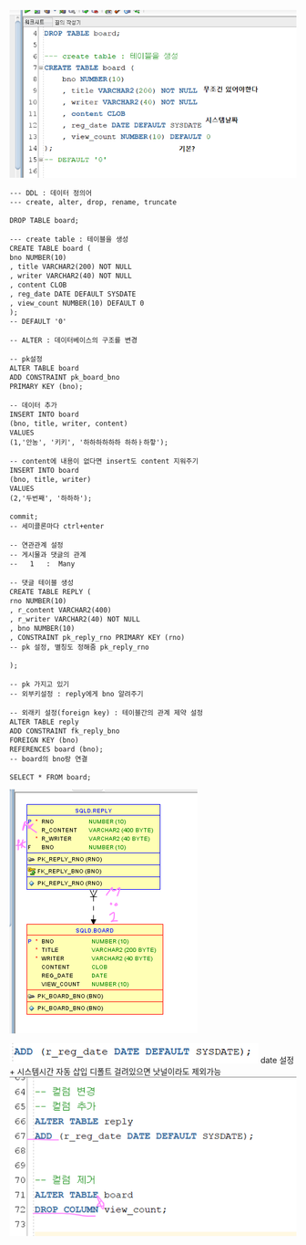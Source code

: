 ![img.png](img.png)

    --- DDL : 데이터 정의어
    --- create, alter, drop, rename, truncate
    
    DROP TABLE board;
    
    --- create table : 테이블을 생성
    CREATE TABLE board (
    bno NUMBER(10)
    , title VARCHAR2(200) NOT NULL
    , writer VARCHAR2(40) NOT NULL
    , content CLOB
    , reg_date DATE DEFAULT SYSDATE
    , view_count NUMBER(10) DEFAULT 0
    );
    -- DEFAULT '0'
    
    -- ALTER : 데이터베이스의 구조를 변경
    
    -- pk설정
    ALTER TABLE board
    ADD CONSTRAINT pk_board_bno
    PRIMARY KEY (bno);
    
    -- 데이터 추가
    INSERT INTO board
    (bno, title, writer, content)
    VALUES
    (1,'안농', '키키', '하하하하하하 하하ㅏ하핳');
    
    -- content에 내용이 없다면 insert도 content 지워주기
    INSERT INTO board
    (bno, title, writer)
    VALUES
    (2,'두번째', '하하하');
    
    commit;
    -- 세미콜론마다 ctrl+enter
    
    -- 연관관계 설정
    -- 게시물과 댓글의 관계
    --   1   :  Many
    
    -- 댓글 테이블 생성
    CREATE TABLE REPLY (
    rno NUMBER(10)
    , r_content VARCHAR2(400)
    , r_writer VARCHAR2(40) NOT NULL
    , bno NUMBER(10)
    , CONSTRAINT pk_reply_rno PRIMARY KEY (rno)
    -- pk 설정, 별칭도 정해줌 pk_reply_rno
    
    );
    
    -- pk 가지고 있기
    -- 외부키설정 : reply에게 bno 알려주기
    
    -- 외래키 설정(foreign key) : 테이블간의 관계 제약 설정
    ALTER TABLE reply
    ADD CONSTRAINT fk_reply_bno
    FOREIGN KEY (bno)
    REFERENCES board (bno);
    -- board의 bno랑 연결
    
    SELECT * FROM board;

![img_1.png](img_1.png)

![img_2.png](img_2.png)
date 설정 + 시스템시간 자동 삽입
디폴트 걸려있으면 낫널이라도 제외가능
![img_3.png](img_3.png)